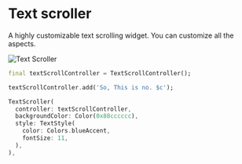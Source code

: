# Text scroller

A highly customizable text scrolling widget. You can customize all the aspects.

![Text Scroller](https://raw.githubusercontent.com/thruthesky/text_scroller/main/text_scroller.gif)

```dart
final textScrollController = TextScrollController();

textScrollController.add('So, This is no. $c');

TextScroller(
  controller: textScrollController,
  backgroundColor: Color(0x88cccccc),
  style: TextStyle(
    color: Colors.blueAccent,
    fontSize: 11,
  ),
),
```
